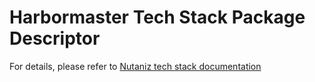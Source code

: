 # Harbormaster Tech Stack Package Descriptor

For details, please refer to [Nutaniz tech stack documentation](https://harbormaster.ai/common-tech-stack/)